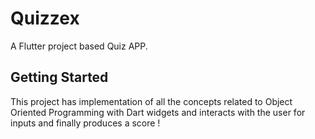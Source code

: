 # Quizzex

A Flutter project based Quiz APP.

## Getting Started

This project has implementation of all the concepts related to Object Oriented Programming with Dart widgets and interacts with the user for inputs and finally produces a score !
